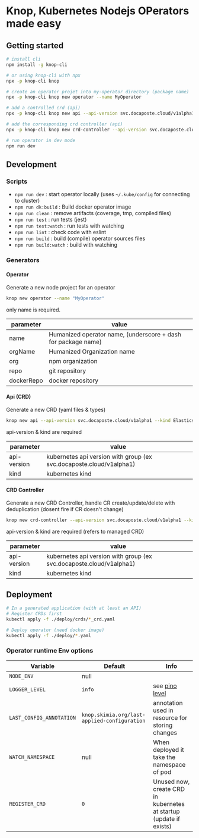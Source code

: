 # Knop, Kubernetes Nodejs OPerators made easy

## Getting started

```bash
# install cli
npm install -g knop-cli

# or using knop-cli with npx
npx -p knop-cli knop

# create an operator projet into my-operator directory (package name)
npx -p knop-cli knop new operator --name MyOperator

# add a controlled crd (api)
npx -p knop-cli knop new api --api-version svc.docaposte.cloud/v1alpha1 --kind Elasticsearch

# add the corresponding crd controller (api)
npx -p knop-cli knop new crd-controller --api-version svc.docaposte.cloud/v1alpha1 --kind Elasticsearch

# run operator in dev mode
npm run dev
```

## Development

### Scripts
- `npm run dev` : start operator locally (uses `~/.kube/config` for connecting to cluster)
- `npm run dk:build` : Build docker operator image
- `npm run clean` : remove artifacts (coverage, tmp, compiled files)
- `npm run test` : run tests (jest)
- `npm run test:watch` : run tests with watching
- `npm run lint` : check code with eslint
- `npm run build` : build (compile) operator sources files
- `npm run build:watch` : build with watching

### Generators

#### Operator

Generate a new node project for an operator
```bash
knop new operator --name "MyOperator"
```

only name is required.

|parameter|value|
|-|-|
|name| Humanized operator name, (underscore + dash for package name)|
|orgName | Humanized Organization name |
|org| npm organization|
| repo | git repository |
|dockerRepo | docker repository|

#### Api (CRD)

Generate a new CRD (yaml files & types)
```bash
knop new api --api-version svc.docaposte.cloud/v1alpha1 --kind Elasticsearch
```

api-version & kind are required

|parameter|value|
|-|-|
|api-version| kubernetes api version with group (ex svc.docaposte.cloud/v1alpha1) |
|kind | kubernetes kind |

#### CRD Controller
Generate a new CRD Controller, handle CR create/update/delete with deduplication (dosent fire if CR doesn't change)
```bash
knop new crd-controller --api-version svc.docaposte.cloud/v1alpha1 --kind Elasticsearch
```

api-version & kind are required (refers to managed CRD)

|parameter|value|
|-|-|
|api-version| kubernetes api version with group (ex svc.docaposte.cloud/v1alpha1) |
|kind | kubernetes kind |

## Deployment

```bash
# In a generated application (with at least an API)
# Register CRDs first
kubectl apply -f ./deploy/crds/*_crd.yaml

# Deploy operator (need docker image)
kubectl apply -f ./deploy/*.yaml
```

### Operator runtime Env options

| Variable          | Default       | Info                                                                                 |
|-------------------|---------------|--------------------------------------------------------------------------------------|
| `NODE_ENV`        | null          |                                                                                      |
| `LOGGER_LEVEL`    | `info`        | see [pino level ](https://getpino.io/#/docs/api?id=loggerlevel-string-gettersetter ) |
| `LAST_CONFIG_ANNOTATION` | `knop.skimia.org/last-applied-configuration` | annotation used in resource for storing changes                                             |
| `WATCH_NAMESPACE` | null          | When deployed it take the namespace of pod                                           |
| `REGISTER_CRD`    | `0`           | Unused now, create CRD in kubernetes at startup (update if exists)                   |
